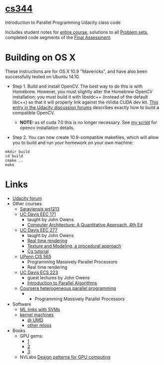 [cs344](https://www.udacity.com/course/intro-to-parallel-programming--cs344)
=====

Introduction to Parallel Programming Udacity class code

Includes student notes for [entire course](https://github.com/ilyakava/cs344/tree/master/Student%20Contributions/Notes), solutions to all [Problem sets](https://github.com/ilyakava/cs344/tree/master/Problem%20Sets), completed code segments of the [Final Assessment](https://github.com/ilyakava/cs344/tree/master/Final).

# Building on OS X

These instructions are for OS X 10.9 "Mavericks", and have also been successfully tested on Ubuntu 14.10.

* Step 1. Build and install OpenCV. The best way to do this is with
Homebrew. However, you must slightly alter the Homebrew OpenCV
installation; you must build it with libstdc++ (instead of the default
libc++) so that it will properly link against the nVidia CUDA dev kit. 
[This entry in the Udacity discussion forums](http://forums.udacity.com/questions/100132476/cuda-55-opencv-247-os-x-maverick-it-doesnt-work) describes exactly how to build a compatible OpenCV.
  * **NOTE:** as of cuda 7.0 this is no longer necessary. See [my script](https://gist.github.com/ilyakava/6f22d458b9771e7ccc97) for opencv installation details.

* Step 2. You can now create 10.9-compatible makefiles, which will allow you to
build and run your homework on your own machine:
```
mkdir build
cd build
cmake ..
make
```

# Links

- [Udacity forum](https://discussions.udacity.com/c/standalone-courses/intro-to-parallel-programming)
- Other courses
    - [Saraviensis ws1213](https://graphics.cg.uni-saarland.de/fileadmin/cguds/courses/ws1213/pp_cuda/)
    - [UC Davis EEC 171](http://www.nvidia.com/object/cudau_ucdavis)
        - taught by John Owens
        - [Computer Architecture: A Quantitative Approach, 4th Ed](http://www.amazon.com/Computer-Architecture-Quantitative-Approach-Edition/dp/0123704901)
    - [UC Davis EEC 277](https://smartsite.ucdavis.edu/portal/site/41cdf6c8-0223-40c9-a69a-1543d7ea2575/page/56af4247-af49-4a77-8c79-df649d564d7c)
        - taught by John Owens
        - [Real time rendering](http://www.amazon.com/Real-Time-Rendering-Third-Tomas-Akenine-Moller/dp/1568814240/ref=sr_1_1?s=books&ie=UTF8&qid=1438705376&sr=1-1&keywords=real+time+rendering)
        - [Texture and Modeling, a procedural approach](http://www.amazon.com/Texturing-Modeling-Third-Procedural-Approach/dp/1558608486/ref=sr_1_1?s=books&ie=UTF8&qid=1438705410&sr=1-1&keywords=texturing+and+modeling+a+procedural+approach)
        - [Cg tutorial](http://www.amazon.com/The-Tutorial-Definitive-Programmable-Real-Time/dp/0321194969)
    - [UPenn CIS 565](http://cis565-fall-2014.github.io)
        - Programming Massively Parallel Processors
        - Real time rendering
    - [UC Davis ECS 223](http://web.cs.ucdavis.edu/~amenta/s13/parallel.html)
        - guest lectures by John Owens
        - [Introduction to Parallel Algorithms](http://www.amazon.com/Introduction-Parallel-Algorithms-Joseph-JaJa/dp/0201548569)
    - [Coursera heterogeneous parallel programming](https://www.coursera.org/course/hetero)
        - - Programming Massively Parallel Processors
- Software
    - [ML links with SVMs](http://fastml.com/running-things-on-a-gpu/)
    - [kernel machines](http://mloss.org/software/view/236/)
        - [@ UMD](http://www.umiacs.umd.edu/~ramani/)
        - [other mloss](http://mloss.org/software/search/?searchterm=GPU&post=)
- Books
    - GPU gems:
        - [1](http://http.developer.nvidia.com/GPUGems/gpugems_part01.html)
        - [2](http://http.developer.nvidia.com/GPUGems2/gpugems2_frontmatter.html)
        - [3](http://http.developer.nvidia.com/GPUGems3/gpugems3_pref01.html)
    - NVLabs [Design patterns for GPU computing](http://nvlabs.github.io/moderngpu/)
